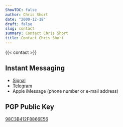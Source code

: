 ```yaml
---
ShowTOC: false
author: Chris Short
date: "2000-12-18"
draft: false
slug: contact
summary: Contact Chris Short
title: Contact Chris Short
---
```


{{< contact >}}

## Instant Messaging

* [Signal](https://signal.me/#eu/u5Q8-Afgdo9Ytu46c53tpUAbEHOfI2PlrGcQSdg-FkzBR43NajFPFrReCg95icba)
* [Telegram](https://t.me/ChrisShort)
* Apple iMessage (phone number or e-mail address)

## PGP Public Key

[98C3B412F8866E56](https://keys.openpgp.org/search?q=98C3B412F8866E56)
